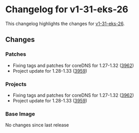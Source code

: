 # Changelog for v1-31-eks-26

This changelog highlights the changes for [v1-31-eks-26](https://github.com/aws/eks-distro/tree/v1-31-eks-26).

## Changes

### Patches
* Fixing tags and patches for coreDNS for 1.27-1.32 ([3962](https://github.com/aws/eks-distro/pull/3962))
* Project update for 1.28-1.33 ([3959](https://github.com/aws/eks-distro/pull/3959))

### Projects
* Fixing tags and patches for coreDNS for 1.27-1.32 ([3962](https://github.com/aws/eks-distro/pull/3962))
* Project update for 1.28-1.33 ([3959](https://github.com/aws/eks-distro/pull/3959))

### Base Image
No changes since last release

